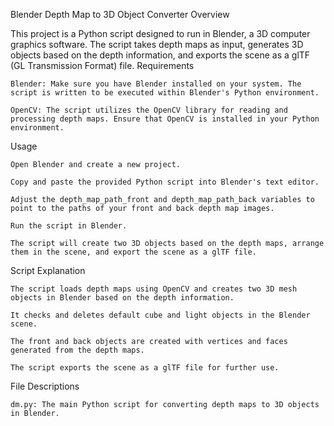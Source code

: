 Blender Depth Map to 3D Object Converter
Overview

This project is a Python script designed to run in Blender, a 3D computer graphics software. The script takes depth maps as input, generates 3D objects based on the depth information, and exports the scene as a glTF (GL Transmission Format) file.
Requirements

    Blender: Make sure you have Blender installed on your system. The script is written to be executed within Blender's Python environment.

    OpenCV: The script utilizes the OpenCV library for reading and processing depth maps. Ensure that OpenCV is installed in your Python environment.

Usage

    Open Blender and create a new project.

    Copy and paste the provided Python script into Blender's text editor.

    Adjust the depth_map_path_front and depth_map_path_back variables to point to the paths of your front and back depth map images.

    Run the script in Blender.

    The script will create two 3D objects based on the depth maps, arrange them in the scene, and export the scene as a glTF file.

Script Explanation

    The script loads depth maps using OpenCV and creates two 3D mesh objects in Blender based on the depth information.

    It checks and deletes default cube and light objects in the Blender scene.

    The front and back objects are created with vertices and faces generated from the depth maps.

    The script exports the scene as a glTF file for further use.

File Descriptions

    dm.py: The main Python script for converting depth maps to 3D objects in Blender.
